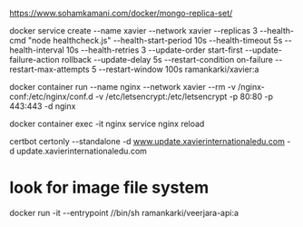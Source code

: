 https://www.sohamkamani.com/docker/mongo-replica-set/

docker service create --name xavier --network xavier --replicas 3 --health-cmd "node healthcheck.js" --health-start-period 10s --health-timeout 5s --health-interval 10s --health-retries 3 --update-order start-first --update-failure-action rollback --update-delay 5s --restart-condition on-failure --restart-max-attempts 5 --restart-window 100s ramankarki/xavier:a

docker container run --name nginx --network xavier --rm -v /nginx-conf:/etc/nginx/conf.d -v /etc/letsencrypt:/etc/letsencrypt -p 80:80 -p 443:443 -d nginx

docker container exec -it nginx service nginx reload

certbot certonly --standalone -d www.update.xavierinternationaledu.com -d update.xavierinternationaledu.com

# look for image file system

docker run -it --entrypoint //bin/sh ramankarki/veerjara-api:a
